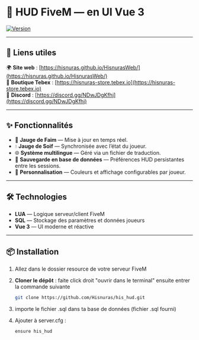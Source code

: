# 🚀 HUD FiveM — en UI Vue 3

[![Version](https://img.shields.io/badge/version-1.0-blue.svg)](https://github.com/Hisnuras/his_hud)

---

## 🔗 Liens utiles

🌍 **Site web** : [https://hisnuras.github.io/HisnurasWeb/](https://hisnuras.github.io/HisnurasWeb/)  
🛒 **Boutique Tebex** : [https://hisnuras-store.tebex.io](https://hisnuras-store.tebex.io)  
💬 **Discord** : [https://discord.gg/NDwJDgKfhj](https://discord.gg/NDwJDgKfhj)

---

## ✨ Fonctionnalités

- 🥪 **Jauge de Faim** — Mise à jour en temps réel.  
- 💧 **Jauge de Soif** — Synchronisée avec l’état du joueur.  
- 🌐 **Système multilingue** — Géré via un fichier de traduction.  
- 💾 **Sauvegarde en base de données** — Préférences HUD persistantes entre les sessions.  
- 🎨 **Personnalisation** — Couleurs et affichage configurables par joueur.

---

## 🛠 Technologies

- **LUA** — Logique serveur/client FiveM  
- **SQL** — Stockage des paramètres et données joueurs  
- **Vue 3** — UI moderne et réactive

---

## 📦 Installation

1. Allez dans le dossier resource de votre serveur FiveM
2. **Cloner le dépôt** :
    faite click droit "ouvrir dans le terminal" ensuite entrer la commande suivante
    ```bash
    git clone https://github.com/Hisnuras/his_hud.git
    ```
3.  importe le fichier .sql dans ta base de données (fichier .sql fourni)

4.  Ajouter à server.cfg :
    ```bash
    ensure his_hud
    ```
